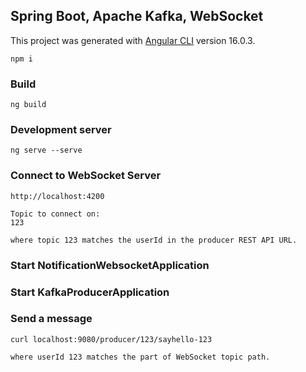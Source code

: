 ## Spring Boot, Apache Kafka, WebSocket

This project was generated with [Angular CLI](https://github.com/angular/angular-cli) version 16.0.3.

	npm i

	
### Build

	ng build
		
### Development server

	ng serve --serve

### Connect to WebSocket Server

	http://localhost:4200
	
	Topic to connect on:
	123

	where topic 123 matches the userId in the producer REST API URL.
	
### Start NotificationWebsocketApplication

### Start KafkaProducerApplication

### Send a message
	curl localhost:9080/producer/123/sayhello-123
	
	where userId 123 matches the part of WebSocket topic path.
	 
